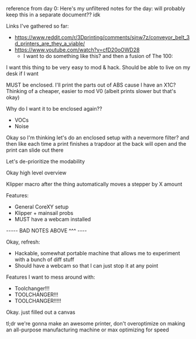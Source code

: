 reference from day 0:
Here's my unfiltered notes for the day: will probably keep this in a separate document?? idk

Links I've gathered so far:
- https://www.reddit.com/r/3Dprinting/comments/sjnw7z/conveyor_belt_3d_printers_are_they_a_viable/
- https://www.youtube.com/watch?v=cfD20oOWD28
	- I want to do something like this? and then a fusion of The 100:

I want this thing to be very easy to mod & hack. Should be able to live on my desk if I want

MUST be enclosed. I'll print the parts out of ABS cause I have an X1C? Thinking of a cheaper, easier to mod V0 (albeit prints slower but that's okay)

Why do I want it to be enclosed again??
- VOCs
- Noise

Okay so I'm thinking let's do an enclosed setup with a nevermore filter? and then like each time a print finishes a trapdoor at the back will open and the print can slide out there

Let's de-prioritize the modability

Okay high level overview

Klipper macro after the thing automatically moves a stepper by X amount

Features:
- General CoreXY setup
- Klipper + mainsail probs
- MUST have a webcam installed

----- BAD NOTES ABOVE ^^^ ----

Okay, refresh:

- Hackable, somewhat portable machine that allows me to experiment with a bunch of diff stuff
- Should have a webcam so that I can just stop it at any point


Features I want to mess around with:
- Toolchanger!!!
- TOOLCHANGER!!!
- TOOLCHANGER!!!!!

Okay. just filled out a canvas

tl;dr we're gonna make an awesome printer, don't overoptimize on making an all-purpose manufacturing machine or max optimizing for speed

